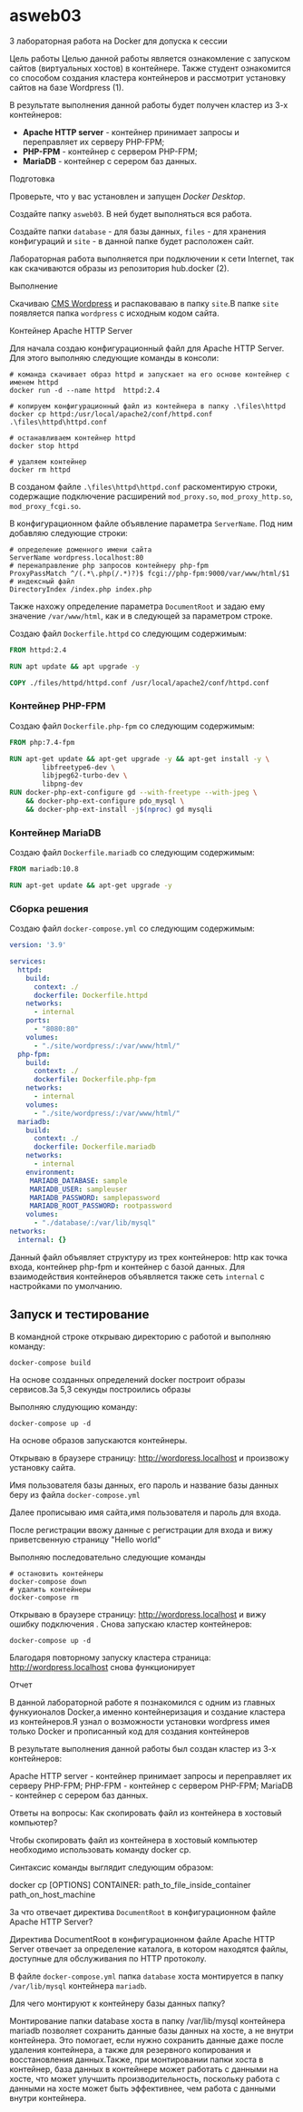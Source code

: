 # asweb03
3 лабораторная работа на Docker для допуска к сессии

Цель работы
Целью данной работы является ознакомление с запуском сайтов (виртуальных хостов) в контейнере. Также студент ознакомится со способом создания кластера контейнеров и рассмотрит установку сайтов на базе Wordpress (1).

В результате выполнения данной работы будет получен кластер из 3-х контейнеров:

 - __Apache HTTP server__ - контейнер принимает запросы и переправляет их серверу PHP-FPM;
 - __PHP-FPM__ - контейнер с сервером PHP-FPM;
 - __MariaDB__ - контейнер с серером баз данных.

Подготовка

Проверьте, что у вас установлен и запущен _Docker Desktop_.

Создайте папку `asweb03`. В ней будет выполняться вся работа.

Создайте папки `database` - для базы данных, `files` - для хранения конфигураций и `site` - в данной папке будет расположен сайт.

Лабораторная работа выполняется при подключении к сети Internet, так как скачиваются образы из репозитория hub.docker (2).

Выполнение

Скачиваю [CMS Wordpress](https://wordpress.org/) и распаковаваю в папку `site`.В папке `site` появляется папка `wordpress` с исходным кодом сайта.

Контейнер Apache HTTP Server

Для начала создаю конфигурационный файл для Apache HTTP Server. Для этого выполняю следующие команды в консоли:

```shell
# команда скачивает образ httpd и запускает на его основе контейнер с именем httpd
docker run -d --name httpd  httpd:2.4

# копируем конфигурационный файл из контейнера в папку .\files\httpd
docker cp httpd:/usr/local/apache2/conf/httpd.conf .\files\httpd\httpd.conf

# останавливаем контейнер httpd
docker stop httpd

# удаляем контейнер
docker rm httpd
```

В созданом файле `.\files\httpd\httpd.conf` раскоментирую строки, содержащие подключение расширений `mod_proxy.so`, `mod_proxy_http.so`, `mod_proxy_fcgi.so`.

В конфигурационном файле объявление параметра `ServerName`. Под ним добавляю следующие строки:

```
# определение доменного имени сайта
ServerName wordpress.localhost:80
# перенаправление php запросов контейнеру php-fpm
ProxyPassMatch ^/(.*\.php(/.*)?)$ fcgi://php-fpm:9000/var/www/html/$1
# индексный файл
DirectoryIndex /index.php index.php
```

Также нахожу определение параметра `DocumentRoot` и задаю ему значение `/var/www/html`, как и в следующей за параметром строке.

Создаю файл `Dockerfile.httpd` со следующим содержимым:

```dockerfile
FROM httpd:2.4

RUN apt update && apt upgrade -y

COPY ./files/httpd/httpd.conf /usr/local/apache2/conf/httpd.conf
```

### Контейнер PHP-FPM

Создаю файл `Dockerfile.php-fpm` со следующим содержимым:

```dockerfile
FROM php:7.4-fpm

RUN apt-get update && apt-get upgrade -y && apt-get install -y \
		libfreetype6-dev \
		libjpeg62-turbo-dev \
		libpng-dev
RUN docker-php-ext-configure gd --with-freetype --with-jpeg \
	&& docker-php-ext-configure pdo_mysql \
	&& docker-php-ext-install -j$(nproc) gd mysqli
```

### Контейнер MariaDB

Создаю файл `Dockerfile.mariadb` со следующим содержимым:

```dockerfile
FROM mariadb:10.8

RUN apt-get update && apt-get upgrade -y
```

### Сборка решения

Создаю файл `docker-compose.yml` со следующим содержимым:

```yaml
version: '3.9'

services:
  httpd:
    build:
      context: ./
      dockerfile: Dockerfile.httpd
    networks:
      - internal
    ports:
      - "8080:80"
    volumes:
      - "./site/wordpress/:/var/www/html/"
  php-fpm:
    build:
      context: ./
      dockerfile: Dockerfile.php-fpm
    networks:
      - internal
    volumes:
      - "./site/wordpress/:/var/www/html/"
  mariadb:
    build: 
      context: ./
      dockerfile: Dockerfile.mariadb
    networks:
      - internal
    environment:
     MARIADB_DATABASE: sample
     MARIADB_USER: sampleuser
     MARIADB_PASSWORD: samplepassword
     MARIADB_ROOT_PASSWORD: rootpassword
    volumes:
      - "./database/:/var/lib/mysql"
networks:
  internal: {}
```

Данный файл объявляет структуру из трех контейнеров: http как точка входа, контейнер php-fpm и контейнер с базой данных. Для взаимодействия контейнеров объявляется также сеть `internal` с настройками по умолчанию.

## Запуск и тестирование

В командной строке открываю директорию с работой и выполняю команду:

```shell 
docker-compose build
```

На основе созданных определений docker построит образы сервисов.За 5,3 секунды построились образы

Выполняю слудующию команду:

```shell
docker-compose up -d
```

На основе образов запускаются контейнеры. 

Открываю в браузере страницу: http://wordpress.localhost и произвожу установку сайта. 

Имя пользователя базы данных, его пароль и название базы данных беру из файла `docker-compose.yml`

Далее прописываю имя сайта,имя пользователя и пароль для входа.

После регистрации ввожу данные с регистрации для входа и вижу приветсвенную страницу "Hello world"

Выполняю последовательно следующие команды

```shell
# остановить контейнеры
docker-compose down
# удалить контейнеры
docker-compose rm
```

Открываю в браузере страницу: http://wordpress.localhost и вижу ошибку подключения . Снова запускаю кластер контейнеров:

```shell
docker-compose up -d
```

Благодаря повторному запуску кластера страница: http://wordpress.localhost снова функционирует

Отчет

В данной лабораторной работе я познакомился с одним из главных функуионалов Docker,а именно контейнеризация и создание кластера из контейнеров.Я узнал о возможности установки wordpress имея только Docker и прописанный код для создания контейнеров

В результате выполнения данной работы был создан кластер из 3-х контейнеров:

Apache HTTP server - контейнер принимает запросы и переправляет их серверу PHP-FPM;
PHP-FPM - контейнер с сервером PHP-FPM;
MariaDB - контейнер с серером баз данных.

Ответы на вопросы:
Как скопировать файл из контейнера в хостовый компьютер?

Чтобы скопировать файл из контейнера в хостовый компьютер необходимо использовать команду docker cp.

Синтаксис команды выглядит следующим образом:

docker cp [OPTIONS] CONTAINER: path_to_file_inside_container path_on_host_machine

За что отвечает директива `DocumentRoot` в конфигурационном файле Apache HTTP Server?

Директива DocumentRoot в конфигурационном файле Apache HTTP Server отвечает за определение каталога, в котором находятся файлы, доступные для обслуживания по HTTP протоколу. 

В файле `docker-compose.yml` папка `database` хоста монтируется в папку `/var/lib/mysql` контейнера `mariadb`.

Для чего монтируют к контейнеру базы данных папку?

Монтирование папки database хоста в папку /var/lib/mysql контейнера mariadb позволяет сохранить данные базы данных на хосте, а не внутри контейнера. Это помогает, если нужно сохранить данные даже после удаления контейнера, а также для резервного копирования и восстановления данных.Также, при монтировании папки хоста в контейнер, база данных в контейнере может работать с данными на хосте, что может улучшить производительность, поскольку работа с данными на хосте может быть эффективнее, чем работа с данными внутри контейнера.


